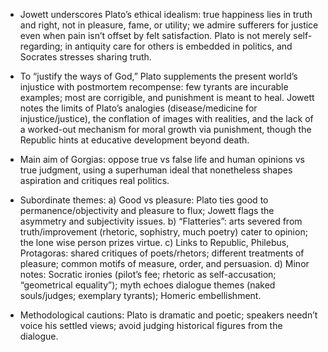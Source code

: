 - Jowett underscores Plato’s ethical idealism: true happiness lies in truth and right, not in pleasure, fame, or utility; we admire sufferers for justice even when pain isn’t offset by felt satisfaction. Plato is not merely self-regarding; in antiquity care for others is embedded in politics, and Socrates stresses sharing truth.

- To “justify the ways of God,” Plato supplements the present world’s injustice with postmortem recompense: few tyrants are incurable examples; most are corrigible, and punishment is meant to heal. Jowett notes the limits of Plato’s analogies (disease/medicine for injustice/justice), the conflation of images with realities, and the lack of a worked-out mechanism for moral growth via punishment, though the Republic hints at educative development beyond death.

- Main aim of Gorgias: oppose true vs false life and human opinions vs true judgment, using a superhuman ideal that nonetheless shapes aspiration and critiques real politics.

- Subordinate themes:
  a) Good vs pleasure: Plato ties good to permanence/objectivity and pleasure to flux; Jowett flags the asymmetry and subjectivity issues.
  b) “Flatteries”: arts severed from truth/improvement (rhetoric, sophistry, much poetry) cater to opinion; the lone wise person prizes virtue.
  c) Links to Republic, Philebus, Protagoras: shared critiques of poets/rhetors; different treatments of pleasure; common motifs of measure, order, and persuasion.
  d) Minor notes: Socratic ironies (pilot’s fee; rhetoric as self-accusation; “geometrical equality”); myth echoes dialogue themes (naked souls/judges; exemplary tyrants); Homeric embellishment.

- Methodological cautions: Plato is dramatic and poetic; speakers needn’t voice his settled views; avoid judging historical figures from the dialogue.